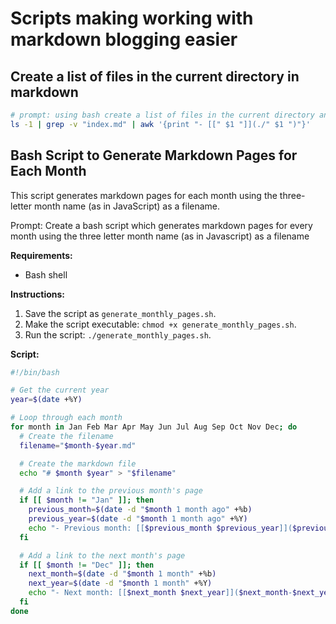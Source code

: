 # Scripts making working with markdown blogging easier


## Create a list of files in the current directory in markdown
```bash
# prompt: using bash create a list of files in the current directory and output the links to those files using markdown language
ls -1 | grep -v "index.md" | awk '{print "- [[" $1 "]](./" $1 ")"}'
```



## Bash Script to Generate Markdown Pages for Each Month

This script generates markdown pages for each month using the three-letter month name (as in JavaScript) as a filename.

Prompt: Create a bash script which generates markdown pages for every month using the three letter month name (as in Javascript) as a filename

**Requirements:**

* Bash shell

**Instructions:**

1. Save the script as `generate_monthly_pages.sh`.
2. Make the script executable: `chmod +x generate_monthly_pages.sh`.
3. Run the script: `./generate_monthly_pages.sh`.

**Script:**

```bash
#!/bin/bash

# Get the current year
year=$(date +%Y)

# Loop through each month
for month in Jan Feb Mar Apr May Jun Jul Aug Sep Oct Nov Dec; do
  # Create the filename
  filename="$month-$year.md"

  # Create the markdown file
  echo "# $month $year" > "$filename"

  # Add a link to the previous month's page
  if [[ $month != "Jan" ]]; then
    previous_month=$(date -d "$month 1 month ago" +%b)
    previous_year=$(date -d "$month 1 month ago" +%Y)
    echo "- Previous month: [[$previous_month $previous_year]]($previous_month-$previous_year.md)" >> "$filename"
  fi

  # Add a link to the next month's page
  if [[ $month != "Dec" ]]; then
    next_month=$(date -d "$month 1 month" +%b)
    next_year=$(date -d "$month 1 month" +%Y)
    echo "- Next month: [[$next_month $next_year]]($next_month-$next_year.md)" >> "$filename"
  fi
done
